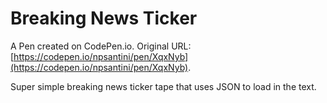# Breaking News Ticker

A Pen created on CodePen.io. Original URL: [https://codepen.io/npsantini/pen/XqxNyb](https://codepen.io/npsantini/pen/XqxNyb).

Super simple breaking news ticker tape that uses JSON to load in the text.